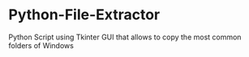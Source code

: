 # Python-File-Extractor
Python Script using Tkinter GUI that allows to copy the most common folders of Windows

